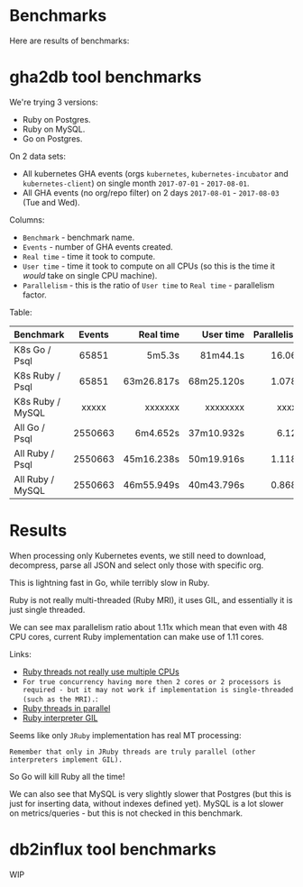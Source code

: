# Benchmarks

Here are results of benchmarks:

# gha2db tool benchmarks

We're trying 3 versions:
- Ruby on Postgres.
- Ruby on MySQL.
- Go on Postgres.

On 2 data sets:
- All kubernetes GHA events (orgs `kubernetes`, `kubernetes-incubator` and `kubernetes-client`) on single month `2017-07-01` - `2017-08-01`.
- All GHA events (no org/repo filter) on 2 days `2017-08-01` - `2017-08-03` (Tue and Wed).

Columns:
- `Benchmark` - benchmark name.
- `Events` - number of GHA events created.
- `Real time` - time it took to compute.
- `User time` - time it took to compute on all CPUs (so this is the time it *would* take on single CPU machine).
- `Parallelism` - this is the ratio of `User time` to `Real time` - parallelism factor.

Table:

| Benchmark         | Events      | Real time   | User time   | Parallelism |
|-------------------|:-----------:|------------:|------------:|------------:|
| K8s Go / Psql     | 65851       | 5m5.3s      | 81m44.1s    | 16.06x      |
| K8s Ruby / Psql   | 65851       | 63m26.817s  | 68m25.120s  | 1.078x      |
| K8s Ruby / MySQL  | xxxxx       | xxxxxxx     | xxxxxxxx    | xxxxx       |
| All Go / Psql     | 2550663     | 6m4.652s    | 37m10.932s  | 6.12x       |
| All Ruby / Psql   | 2550663     | 45m16.238s  | 50m19.916s  | 1.118x      |
| All Ruby / MySQL  | 2550663     | 46m55.949s  | 40m43.796s  | 0.868x      |

# Results

When processing only Kubernetes events, we still need to download, decompress, parse all JSON and select only those with specific org.

This is lightning fast in Go, while terribly slow in Ruby.

Ruby is not really multi-threaded (Ruby MRI), it uses GIL, and essentially it is just single threaded.

We can see max parallelism ratio about 1.11x which mean that even with 48 CPU cores, current Ruby implementation can make use of 1.11 cores.

Links:
- [Ruby threads not really use multiple CPUs](https://stackoverflow.com/questions/56087/does-ruby-have-real-multithreading)
- `For true concurrency having more then 2 cores or 2 processors is required - but it may not work if implementation is single-threaded (such as the MRI).`:
- [Ruby threads in parallel](https://stackoverflow.com/questions/2428140/how-do-i-run-two-threads-in-ruby-at-the-same-time)
- [Ruby interpreter GIL](https://en.wikipedia.org/wiki/Global_interpreter_lock)

Seems like only `JRuby` implementation has real MT processing:
```
Remember that only in JRuby threads are truly parallel (other interpreters implement GIL).
```

So Go will kill Ruby all the time!

We can also see that MySQL is very slightly slower that Postgres (but this is just for inserting data, without indexes defined yet).
MySQL is a lot slower on metrics/queries - but this is not checked in this benchmark.

# db2influx tool benchmarks

WIP

